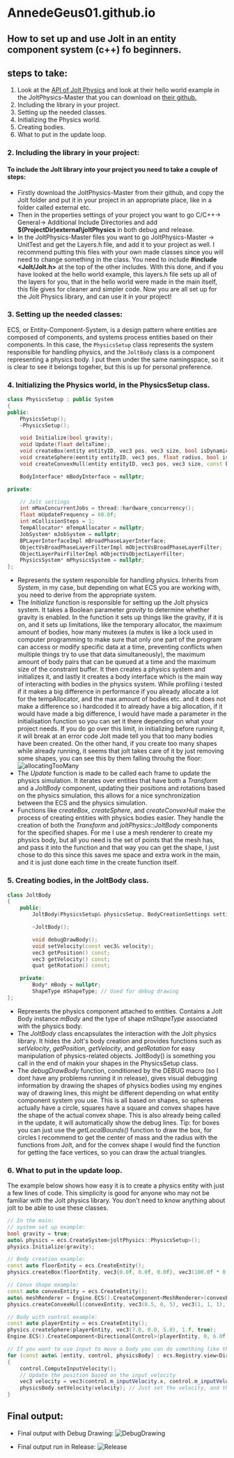 # AnnedeGeus01.github.io

## How to set up and use Jolt in an entity component system (c++) fo beginners.


## steps to take:
1. Look at the [API of Jolt Physics](https://jrouwe.github.io/JoltPhysics/) and look at their hello world example in the JoltPhysics-Master that you can download on [their github.](https://www.google.com)
2. Including the library in your project.
3. Setting up the needed classes.
4. Initializing the Physics world.
5. Creating bodies.
6. What to put in the update loop.

### 2. Including the library in your project:
#### To include the Jolt library into your project you need to take a couple of steps:
- Firstly download the JoltPhysics-Master from their github, and copy the Jolt folder and put it in your project in an appropriate place, like in a folder called external etc.
- Then in the properties settings of your project you want to go C/C++-> General-> Additional Include Directories and add **$(ProjectDir)external\joltPhysics** in both debug and release.
- In the JoltPhysics-Master files you want to go JoltPhysics-Master -> UnitTest and get the Layers.h file, and add it to your project as well. I recommend putting this files with your own made classes since you will need to change something in the class. You need to include **#include <Jolt/Jolt.h>** at the top of the other includes. With this done, and if you have looked at the hello world example, this layers.h file sets up all of the layers for you, that in the hello world were made in the main itself, this file gives for cleaner and simpler code.
Now you are all set up for the Jolt Physics library, and can use it in your project!

### 3. Setting up the needed classes:
ECS, or Entity-Component-System, is a design pattern where entities are composed of components, and systems process entities based on their components. In this case, the `PhysicsSetup` class represents the system responsible for handling physics, and the `JoltBody` class is a component representing a physics body. I put them under the same namingspace, so it is clear to see it belongs togeher, but this is up for personal preference.

### 4. Initializing the Physics world, in the PhysicsSetup class.
```c++
class PhysicsSetup : public System
{
public:
    PhysicsSetup();
    ~PhysicsSetup();

    void Initialize(bool gravity);
    void Update(float deltaTime);
    void createBox(entity entityID, vec3 pos, vec3 size, bool isDynamic);
    void createSphere(eentity entityID, vec3 pos, float radius, bool isDynamic);
    void createConvexHull(entity entityID, vec3 pos, vec3 size, const bee::MeshRenderer& meshRenderer, bool isDynamic);

    BodyInterface* mBodyInterface = nullptr;                           // The physics system that simulates the world

private:

    // Jolt settings
    int mMaxConcurrentJobs = thread::hardware_concurrency();           // How many jobs to run in parallel
    float mUpdateFrequency = 60.0f;                                    // Physics update frequency
    int mCollisionSteps = 1;                                           // How many collision detection steps per physics update
    TempAllocator* mTempAllocator = nullptr;                           // Allocator for temporary allocations
    JobSystem* mJobSystem = nullptr;                                   // The job system that runs physics jobs
    BPLayerInterfaceImpl mBroadPhaseLayerInterface;                    // The broadphase layer interface that maps object layers to broadphase layers
    ObjectVsBroadPhaseLayerFilterImpl mObjectVsBroadPhaseLayerFilter;  // Class that filters object vs broadphase layers
    ObjectLayerPairFilterImpl mObjectVsObjectLayerFilter;              // Class that filters object vs object layers
    PhysicsSystem* mPhysicsSystem = nullptr;                           // The physics system that simulates the world
};
```
- Represents the system responsible for handling physics. Inherits from *System*, in my case, but depending on what ECS you are working with, you need to derive from the appropriate system.
- The *Initialize* function is responsible for setting up the Jolt physics system. It takes a Boolean parameter *gravity* to determine whether gravity is enabled. In the function it sets up things like the gravity, if it is on, and it sets up limitations, like the temporary allocator, the maximum amount of bodies, how many mutexes (a mutex is like a lock used in computer programming to make sure that only one part of the program can access or modify specific data at a time, preventing conflicts when multiple things try to use that data simultaneously), the maximum amount of body pairs that can be queued at a time and the maximum size of the constraint buffer. It then creates a physics system and initializes it, and lastly it creates a body interface which is the main way of interacting with bodies in the physics system. While profiling i tested if it makes a big difference in performance if you already allocate a lot for the tempAllocator, and the max amount of bodies etc. and it does not make a difference so i hardcoded it to already have a big allocation, if it would have made a big difference, I would have made a parameter in the initialisation function so you can set it there depending on what your project needs. If you do go over this limit, in initializing before running it, it will break at an error code Jolt made tell you that too many bodies have been created. On the other hand, if you create too many shapes while already running, it seems that jolt takes care of it by just removing some shapes, you can see this by them falling throuhg the floor:
![allocatingTooMany](https://github.com/AnnedeGeus01/AnnedeGeus01.github.io/assets/144111374/9e945638-527b-4f4b-8009-7f35e1aec124)
- The *Update* function is made to be called each frame to update the physics simulation. It iterates over entities that have both a *Transform* and a *JoltBody* component, updating their positions and rotations based on the physics simulation, this allows for a nice synchronization between the ECS and the physics simulation.
- Functions like *createBox*, *createSphere*, and *createConvexHull* make the process of creating entities with physics bodies easier. They handle the creation of both the *Transform* and *joltPhysics::JoltBody* components for the specified shapes. For me I use a mesh renderer to create my physics body, but all you need is the set of points that the mesh has, and pass it into the function and that way you can get the shape, I just chose to do this since this saves me space and extra work in the main, and it is just done each time in the create function itself.

### 5. Creating bodies, in the JoltBody class.
```c++
class JoltBody
{
    public:
        JoltBody(PhysicsSetup& physicsSetup, BodyCreationSettings settings, ShapeType shapeType);

        ~JoltBody();

        void debugDrawBody();
        void setVelocity(const vec3& velocity);
        vec3 getPosition() const;
        vec3 getVelocity() const;
        quat getRotation() const;

    private:
        Body* mBody = nullptr;
        ShapeType mShapeType; // Used for debug drawing
};
```
- Represents the physics component attached to entities. Contains a Jolt Body instance *mBody* and the type of shape *mShapeType* associated with the physics body.
- The *JoltBody* class encapsulates the interaction with the Jolt physics library. It hides the Jolt's body creation and provides functions such as *setVelocity*, *getPosition*, *getVelocity*, and *getRotation* for easy manipulation of physics-related objects. JoltBody() is something you call in the end of makin your shapes in the PhysicsSetup class.
- The *debugDrawBody* function, conditioned by the DEBUG macro (so I dont have any problems running it in release), gives visual debugging information by drawing the shapes of physics bodies using my engines way of drawing lines, this might be different depending on what entity component system you use. This is all based on shapes, so spheres actually have a circle, squares have a square and convex shapes have the shape of the actual convex shape. This is also already being called in the update, it will automatically show the debug lines. Tip: for boxes you can just use the *getLocalBounds()* function to draw the box, for circles I recommend to get the center of mass and the radius with the functions from Jolt, and for the convex shape I would find the function for getting the face vertices, so you can draw the actual triangles.

### 6. What to put in the update loop.
The example below shows how easy it is to create a physics entity with just a few lines of code. This simplicity is good for anyone who may not be familiar with the Jolt physics library. You don't need to know anything about jolt to be able to use these classes. 

```c++
// In the main:
// system set up example:
bool gravity = true;
auto& physics = ecs.CreateSystem<joltPhysics::PhysicsSetup>();
physics.Initialize(gravity);

// Body creation example:
const auto floorEntity = ecs.CreateEntity();
physics.createBox(floorEntity, vec3{0.0f, 0.0f, 0.0f}, vec3(100.0f * 0.5f, 100.0f * 0.5f, 1.f), false);

// Convx shape example:
const auto convexEntity = ecs.CreateEntity();
auto& meshRenderer = Engine.ECS().CreateComponent<MeshRenderer>(convexEntity, model->CreateMeshRendererFromNode("Suzanne"));
physics.createConvexHull(convexEntity, vec3(0.5, 0, 5), vec3(1, 1, 1), meshRenderer, true);

// Body with control example:
const auto playerEntity = ecs.CreateEntity();
physics.createSphere(playerEntity, vec3(7.0, 0.0, 5.0), 1.f, true);
Engine.ECS().CreateComponent<DirectionalControl>(playerEntity, 0, 6.0f); // Note that Jolt does NOT give a way t check for input, this should be something in the engine or self made.

// If you want to use input to move a body you can do something like this in the update:
for (const auto& [entity, control, physicsBody] : ecs.Registry.view<DirectionalControl, joltPhysics::JoltBody>().each())
{
    control.ComputeInputVelocity();
    // Update the position based on the input velocity
    vec3 velocity = vec3(control.m_inputVelocity.x, control.m_inputVelocity.y, physicsBody.getVelocity().z);
    physicsBody.setVelocity(velocity); // Just set the velocity, and the update function in PhysicsSetup will take care of the rest.
}
```

## Final output:
- Final output with Debug Drawing:
![DebugDrawing](https://github.com/AnnedeGeus01/AnnedeGeus01.github.io/assets/144111374/3b35e010-ddfb-4c85-a4db-ea31046aa297)

- Final output run in Release:
![Release](https://github.com/AnnedeGeus01/AnnedeGeus01.github.io/assets/144111374/464b5631-81a1-4a07-823f-36af10f2a09c)





